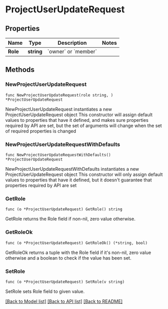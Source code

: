 # ProjectUserUpdateRequest

## Properties

Name | Type | Description | Notes
------------ | ------------- | ------------- | -------------
**Role** | **string** | &#x60;owner&#x60; or &#x60;member&#x60; | 

## Methods

### NewProjectUserUpdateRequest

`func NewProjectUserUpdateRequest(role string, ) *ProjectUserUpdateRequest`

NewProjectUserUpdateRequest instantiates a new ProjectUserUpdateRequest object
This constructor will assign default values to properties that have it defined,
and makes sure properties required by API are set, but the set of arguments
will change when the set of required properties is changed

### NewProjectUserUpdateRequestWithDefaults

`func NewProjectUserUpdateRequestWithDefaults() *ProjectUserUpdateRequest`

NewProjectUserUpdateRequestWithDefaults instantiates a new ProjectUserUpdateRequest object
This constructor will only assign default values to properties that have it defined,
but it doesn't guarantee that properties required by API are set

### GetRole

`func (o *ProjectUserUpdateRequest) GetRole() string`

GetRole returns the Role field if non-nil, zero value otherwise.

### GetRoleOk

`func (o *ProjectUserUpdateRequest) GetRoleOk() (*string, bool)`

GetRoleOk returns a tuple with the Role field if it's non-nil, zero value otherwise
and a boolean to check if the value has been set.

### SetRole

`func (o *ProjectUserUpdateRequest) SetRole(v string)`

SetRole sets Role field to given value.



[[Back to Model list]](../README.md#documentation-for-models) [[Back to API list]](../README.md#documentation-for-api-endpoints) [[Back to README]](../README.md)


